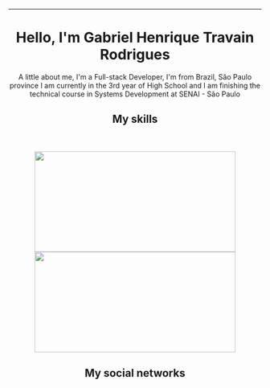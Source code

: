 <div align="center">
<img src="https://user-images.githubusercontent.com/70382532/138322189-2db8df52-9dcb-40a0-88a8-c365466bd33d.gif" alt="">
<hr>
 
  <h1>Hello, I'm Gabriel Henrique Travain Rodrigues</h1>
<p>A little about me, I'm a Full-stack Developer, I'm from Brazil, São Paulo province 
I am currently in the 3rd year of High School and I am finishing the technical course in Systems Development at SENAI - São Paulo</p>
<h2>My skills</h2>
<img src="https://img.shields.io/badge/HTML5-E34F26?style=for-the-badge&logo=html5&logoColor=white" alt="">
<img src="https://img.shields.io/badge/CSS3-1572B6?style=for-the-badge&logo=css3&logoColor=white" alt="">
<img src="https://img.shields.io/badge/JavaScript-323330?style=for-the-badge&logo=javascript&logoColor=F7DF1E" alt="">
<img src="https://img.shields.io/badge/C%20SHARP-ac99ea?style=for-the-badge&logo=.net&logoColor=white" alt="">
<img src="https://img.shields.io/badge/REACT-087EA4?style=for-the-badge&logo=react&logoColor=white" alt="">
<div align="center" ><br>
    <a href="https://github.com/cesarglfilho" style="text-decoration: none;">
    <img width="400em" height="200em" src="https://github-readme-stats.vercel.app/api?username=Gabriel-Travain-Rodrigues&show_icons=true&theme=radical&include_all_commits=true&count_private=true"/>
    <img width="400em" height="200em" src="https://github-readme-stats.vercel.app/api/top-langs/?username=Gabriel-Travain-Rodrigues&layout=compact&langs_count=7&theme=radical"/>
    </a>
</a>
<h2>My social networks</h2>
<div>
</div> 
